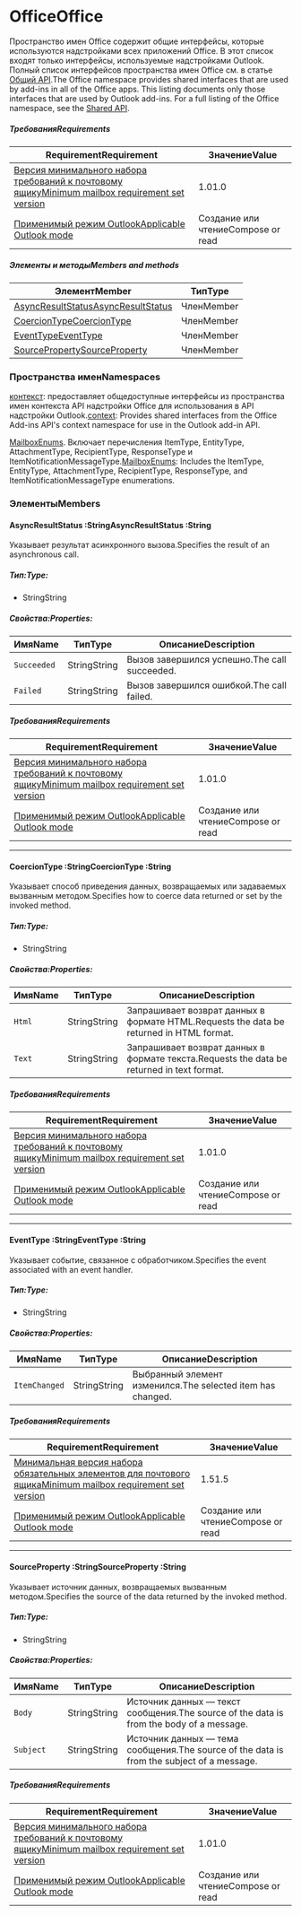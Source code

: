  

# <a name="office"></a><span data-ttu-id="98e65-101">Office</span><span class="sxs-lookup"><span data-stu-id="98e65-101">Office</span></span>

<span data-ttu-id="98e65-p101">Пространство имен Office содержит общие интерфейсы, которые используются надстройками всех приложений Office. В этот список входят только интерфейсы, используемые надстройками Outlook. Полный список интерфейсов пространства имен Office см. в статье [Общий API](/javascript/api/office).</span><span class="sxs-lookup"><span data-stu-id="98e65-p101">The Office namespace provides shared interfaces that are used by add-ins in all of the Office apps. This listing documents only those interfaces that are used by Outlook add-ins. For a full listing of the Office namespace, see the [Shared API](/javascript/api/office).</span></span>

##### <a name="requirements"></a><span data-ttu-id="98e65-104">Требования</span><span class="sxs-lookup"><span data-stu-id="98e65-104">Requirements</span></span>

|<span data-ttu-id="98e65-105">Requirement</span><span class="sxs-lookup"><span data-stu-id="98e65-105">Requirement</span></span>| <span data-ttu-id="98e65-106">Значение</span><span class="sxs-lookup"><span data-stu-id="98e65-106">Value</span></span>|
|---|---|
|[<span data-ttu-id="98e65-107">Версия минимального набора требований к почтовому ящику</span><span class="sxs-lookup"><span data-stu-id="98e65-107">Minimum mailbox requirement set version</span></span>](/javascript/office/requirement-sets/outlook-api-requirement-sets)| <span data-ttu-id="98e65-108">1.0</span><span class="sxs-lookup"><span data-stu-id="98e65-108">1.0</span></span>|
|[<span data-ttu-id="98e65-109">Применимый режим Outlook</span><span class="sxs-lookup"><span data-stu-id="98e65-109">Applicable Outlook mode</span></span>](https://docs.microsoft.com/outlook/add-ins/#extension-points)| <span data-ttu-id="98e65-110">Создание или чтение</span><span class="sxs-lookup"><span data-stu-id="98e65-110">Compose or read</span></span>|

##### <a name="members-and-methods"></a><span data-ttu-id="98e65-111">Элементы и методы</span><span class="sxs-lookup"><span data-stu-id="98e65-111">Members and methods</span></span>

| <span data-ttu-id="98e65-112">Элемент</span><span class="sxs-lookup"><span data-stu-id="98e65-112">Member</span></span> | <span data-ttu-id="98e65-113">Тип</span><span class="sxs-lookup"><span data-stu-id="98e65-113">Type</span></span> |
|--------|------|
| [<span data-ttu-id="98e65-114">AsyncResultStatus</span><span class="sxs-lookup"><span data-stu-id="98e65-114">AsyncResultStatus</span></span>](#asyncresultstatus-string) | <span data-ttu-id="98e65-115">Член</span><span class="sxs-lookup"><span data-stu-id="98e65-115">Member</span></span> |
| [<span data-ttu-id="98e65-116">CoercionType</span><span class="sxs-lookup"><span data-stu-id="98e65-116">CoercionType</span></span>](#coerciontype-string) | <span data-ttu-id="98e65-117">Член</span><span class="sxs-lookup"><span data-stu-id="98e65-117">Member</span></span> |
| [<span data-ttu-id="98e65-118">EventType</span><span class="sxs-lookup"><span data-stu-id="98e65-118">EventType</span></span>](#eventtype-string) | <span data-ttu-id="98e65-119">Член</span><span class="sxs-lookup"><span data-stu-id="98e65-119">Member</span></span> |
| [<span data-ttu-id="98e65-120">SourceProperty</span><span class="sxs-lookup"><span data-stu-id="98e65-120">SourceProperty</span></span>](#sourceproperty-string) | <span data-ttu-id="98e65-121">Член</span><span class="sxs-lookup"><span data-stu-id="98e65-121">Member</span></span> |

### <a name="namespaces"></a><span data-ttu-id="98e65-122">Пространства имен</span><span class="sxs-lookup"><span data-stu-id="98e65-122">Namespaces</span></span>

<span data-ttu-id="98e65-123">[контекст](office.context.md): предоставляет общедоступные интерфейсы из пространства имен контекста API надстройки Office для использования в API надстройки Outlook.</span><span class="sxs-lookup"><span data-stu-id="98e65-123">[context](office.context.md): Provides shared interfaces from the Office Add-ins API's context namespace for use in the Outlook add-in API.</span></span>

<span data-ttu-id="98e65-124">[MailboxEnums](/javascript/api/outlook/office.mailboxenums.attachmenttype). Включает перечисления ItemType, EntityType, AttachmentType, RecipientType, ResponseType и ItemNotificationMessageType.</span><span class="sxs-lookup"><span data-stu-id="98e65-124">[MailboxEnums](/javascript/api/outlook/office.mailboxenums.attachmenttype): Includes the ItemType, EntityType, AttachmentType, RecipientType, ResponseType, and ItemNotificationMessageType enumerations.</span></span>

### <a name="members"></a><span data-ttu-id="98e65-125">Элементы</span><span class="sxs-lookup"><span data-stu-id="98e65-125">Members</span></span>

####  <a name="asyncresultstatus-string"></a><span data-ttu-id="98e65-126">AsyncResultStatus :String</span><span class="sxs-lookup"><span data-stu-id="98e65-126">AsyncResultStatus :String</span></span>

<span data-ttu-id="98e65-127">Указывает результат асинхронного вызова.</span><span class="sxs-lookup"><span data-stu-id="98e65-127">Specifies the result of an asynchronous call.</span></span>

##### <a name="type"></a><span data-ttu-id="98e65-128">Тип:</span><span class="sxs-lookup"><span data-stu-id="98e65-128">Type:</span></span>

*   <span data-ttu-id="98e65-129">String</span><span class="sxs-lookup"><span data-stu-id="98e65-129">String</span></span>

##### <a name="properties"></a><span data-ttu-id="98e65-130">Свойства:</span><span class="sxs-lookup"><span data-stu-id="98e65-130">Properties:</span></span>

|<span data-ttu-id="98e65-131">Имя</span><span class="sxs-lookup"><span data-stu-id="98e65-131">Name</span></span>| <span data-ttu-id="98e65-132">Тип</span><span class="sxs-lookup"><span data-stu-id="98e65-132">Type</span></span>| <span data-ttu-id="98e65-133">Описание</span><span class="sxs-lookup"><span data-stu-id="98e65-133">Description</span></span>|
|---|---|---|
|`Succeeded`| <span data-ttu-id="98e65-134">String</span><span class="sxs-lookup"><span data-stu-id="98e65-134">String</span></span>|<span data-ttu-id="98e65-135">Вызов завершился успешно.</span><span class="sxs-lookup"><span data-stu-id="98e65-135">The call succeeded.</span></span>|
|`Failed`| <span data-ttu-id="98e65-136">String</span><span class="sxs-lookup"><span data-stu-id="98e65-136">String</span></span>|<span data-ttu-id="98e65-137">Вызов завершился ошибкой.</span><span class="sxs-lookup"><span data-stu-id="98e65-137">The call failed.</span></span>|

##### <a name="requirements"></a><span data-ttu-id="98e65-138">Требования</span><span class="sxs-lookup"><span data-stu-id="98e65-138">Requirements</span></span>

|<span data-ttu-id="98e65-139">Requirement</span><span class="sxs-lookup"><span data-stu-id="98e65-139">Requirement</span></span>| <span data-ttu-id="98e65-140">Значение</span><span class="sxs-lookup"><span data-stu-id="98e65-140">Value</span></span>|
|---|---|
|[<span data-ttu-id="98e65-141">Версия минимального набора требований к почтовому ящику</span><span class="sxs-lookup"><span data-stu-id="98e65-141">Minimum mailbox requirement set version</span></span>](/javascript/office/requirement-sets/outlook-api-requirement-sets)| <span data-ttu-id="98e65-142">1.0</span><span class="sxs-lookup"><span data-stu-id="98e65-142">1.0</span></span>|
|[<span data-ttu-id="98e65-143">Применимый режим Outlook</span><span class="sxs-lookup"><span data-stu-id="98e65-143">Applicable Outlook mode</span></span>](https://docs.microsoft.com/outlook/add-ins/#extension-points)| <span data-ttu-id="98e65-144">Создание или чтение</span><span class="sxs-lookup"><span data-stu-id="98e65-144">Compose or read</span></span>|

---

####  <a name="coerciontype-string"></a><span data-ttu-id="98e65-145">CoercionType :String</span><span class="sxs-lookup"><span data-stu-id="98e65-145">CoercionType :String</span></span>

<span data-ttu-id="98e65-146">Указывает способ приведения данных, возвращаемых или задаваемых вызванным методом.</span><span class="sxs-lookup"><span data-stu-id="98e65-146">Specifies how to coerce data returned or set by the invoked method.</span></span>

##### <a name="type"></a><span data-ttu-id="98e65-147">Тип:</span><span class="sxs-lookup"><span data-stu-id="98e65-147">Type:</span></span>

*   <span data-ttu-id="98e65-148">String</span><span class="sxs-lookup"><span data-stu-id="98e65-148">String</span></span>

##### <a name="properties"></a><span data-ttu-id="98e65-149">Свойства:</span><span class="sxs-lookup"><span data-stu-id="98e65-149">Properties:</span></span>

|<span data-ttu-id="98e65-150">Имя</span><span class="sxs-lookup"><span data-stu-id="98e65-150">Name</span></span>| <span data-ttu-id="98e65-151">Тип</span><span class="sxs-lookup"><span data-stu-id="98e65-151">Type</span></span>| <span data-ttu-id="98e65-152">Описание</span><span class="sxs-lookup"><span data-stu-id="98e65-152">Description</span></span>|
|---|---|---|
|`Html`| <span data-ttu-id="98e65-153">String</span><span class="sxs-lookup"><span data-stu-id="98e65-153">String</span></span>|<span data-ttu-id="98e65-154">Запрашивает возврат данных в формате HTML.</span><span class="sxs-lookup"><span data-stu-id="98e65-154">Requests the data be returned in HTML format.</span></span>|
|`Text`| <span data-ttu-id="98e65-155">String</span><span class="sxs-lookup"><span data-stu-id="98e65-155">String</span></span>|<span data-ttu-id="98e65-156">Запрашивает возврат данных в формате текста.</span><span class="sxs-lookup"><span data-stu-id="98e65-156">Requests the data be returned in text format.</span></span>|

##### <a name="requirements"></a><span data-ttu-id="98e65-157">Требования</span><span class="sxs-lookup"><span data-stu-id="98e65-157">Requirements</span></span>

|<span data-ttu-id="98e65-158">Requirement</span><span class="sxs-lookup"><span data-stu-id="98e65-158">Requirement</span></span>| <span data-ttu-id="98e65-159">Значение</span><span class="sxs-lookup"><span data-stu-id="98e65-159">Value</span></span>|
|---|---|
|[<span data-ttu-id="98e65-160">Версия минимального набора требований к почтовому ящику</span><span class="sxs-lookup"><span data-stu-id="98e65-160">Minimum mailbox requirement set version</span></span>](/javascript/office/requirement-sets/outlook-api-requirement-sets)| <span data-ttu-id="98e65-161">1.0</span><span class="sxs-lookup"><span data-stu-id="98e65-161">1.0</span></span>|
|[<span data-ttu-id="98e65-162">Применимый режим Outlook</span><span class="sxs-lookup"><span data-stu-id="98e65-162">Applicable Outlook mode</span></span>](https://docs.microsoft.com/outlook/add-ins/#extension-points)| <span data-ttu-id="98e65-163">Создание или чтение</span><span class="sxs-lookup"><span data-stu-id="98e65-163">Compose or read</span></span>|

---

####  <a name="eventtype-string"></a><span data-ttu-id="98e65-164">EventType :String</span><span class="sxs-lookup"><span data-stu-id="98e65-164">EventType :String</span></span>

<span data-ttu-id="98e65-165">Указывает событие, связанное с обработчиком.</span><span class="sxs-lookup"><span data-stu-id="98e65-165">Specifies the event associated with an event handler.</span></span>

##### <a name="type"></a><span data-ttu-id="98e65-166">Тип:</span><span class="sxs-lookup"><span data-stu-id="98e65-166">Type:</span></span>

*   <span data-ttu-id="98e65-167">String</span><span class="sxs-lookup"><span data-stu-id="98e65-167">String</span></span>

##### <a name="properties"></a><span data-ttu-id="98e65-168">Свойства:</span><span class="sxs-lookup"><span data-stu-id="98e65-168">Properties:</span></span>

| <span data-ttu-id="98e65-169">Имя</span><span class="sxs-lookup"><span data-stu-id="98e65-169">Name</span></span> | <span data-ttu-id="98e65-170">Тип</span><span class="sxs-lookup"><span data-stu-id="98e65-170">Type</span></span> | <span data-ttu-id="98e65-171">Описание</span><span class="sxs-lookup"><span data-stu-id="98e65-171">Description</span></span> |
|---|---|---|
|`ItemChanged`| <span data-ttu-id="98e65-172">String</span><span class="sxs-lookup"><span data-stu-id="98e65-172">String</span></span> | <span data-ttu-id="98e65-173">Выбранный элемент изменился.</span><span class="sxs-lookup"><span data-stu-id="98e65-173">The selected item has changed.</span></span> |

##### <a name="requirements"></a><span data-ttu-id="98e65-174">Требования</span><span class="sxs-lookup"><span data-stu-id="98e65-174">Requirements</span></span>

|<span data-ttu-id="98e65-175">Requirement</span><span class="sxs-lookup"><span data-stu-id="98e65-175">Requirement</span></span>| <span data-ttu-id="98e65-176">Значение</span><span class="sxs-lookup"><span data-stu-id="98e65-176">Value</span></span>|
|---|---|
|[<span data-ttu-id="98e65-177">Минимальная версия набора обязательных элементов для почтового ящика</span><span class="sxs-lookup"><span data-stu-id="98e65-177">Minimum mailbox requirement set version</span></span>](/javascript/office/requirement-sets/outlook-api-requirement-sets)| <span data-ttu-id="98e65-178">1.5</span><span class="sxs-lookup"><span data-stu-id="98e65-178">1.5</span></span> |
|[<span data-ttu-id="98e65-179">Применимый режим Outlook</span><span class="sxs-lookup"><span data-stu-id="98e65-179">Applicable Outlook mode</span></span>](https://docs.microsoft.com/outlook/add-ins/#extension-points)| <span data-ttu-id="98e65-180">Создание или чтение</span><span class="sxs-lookup"><span data-stu-id="98e65-180">Compose or read</span></span> |

---

####  <a name="sourceproperty-string"></a><span data-ttu-id="98e65-181">SourceProperty :String</span><span class="sxs-lookup"><span data-stu-id="98e65-181">SourceProperty :String</span></span>

<span data-ttu-id="98e65-182">Указывает источник данных, возвращаемых вызванным методом.</span><span class="sxs-lookup"><span data-stu-id="98e65-182">Specifies the source of the data returned by the invoked method.</span></span>

##### <a name="type"></a><span data-ttu-id="98e65-183">Тип:</span><span class="sxs-lookup"><span data-stu-id="98e65-183">Type:</span></span>

*   <span data-ttu-id="98e65-184">String</span><span class="sxs-lookup"><span data-stu-id="98e65-184">String</span></span>

##### <a name="properties"></a><span data-ttu-id="98e65-185">Свойства:</span><span class="sxs-lookup"><span data-stu-id="98e65-185">Properties:</span></span>

|<span data-ttu-id="98e65-186">Имя</span><span class="sxs-lookup"><span data-stu-id="98e65-186">Name</span></span>| <span data-ttu-id="98e65-187">Тип</span><span class="sxs-lookup"><span data-stu-id="98e65-187">Type</span></span>| <span data-ttu-id="98e65-188">Описание</span><span class="sxs-lookup"><span data-stu-id="98e65-188">Description</span></span>|
|---|---|---|
|`Body`| <span data-ttu-id="98e65-189">String</span><span class="sxs-lookup"><span data-stu-id="98e65-189">String</span></span>|<span data-ttu-id="98e65-190">Источник данных — текст сообщения.</span><span class="sxs-lookup"><span data-stu-id="98e65-190">The source of the data is from the body of a message.</span></span>|
|`Subject`| <span data-ttu-id="98e65-191">String</span><span class="sxs-lookup"><span data-stu-id="98e65-191">String</span></span>|<span data-ttu-id="98e65-192">Источник данных — тема сообщения.</span><span class="sxs-lookup"><span data-stu-id="98e65-192">The source of the data is from the subject of a message.</span></span>|

##### <a name="requirements"></a><span data-ttu-id="98e65-193">Требования</span><span class="sxs-lookup"><span data-stu-id="98e65-193">Requirements</span></span>

|<span data-ttu-id="98e65-194">Requirement</span><span class="sxs-lookup"><span data-stu-id="98e65-194">Requirement</span></span>| <span data-ttu-id="98e65-195">Значение</span><span class="sxs-lookup"><span data-stu-id="98e65-195">Value</span></span>|
|---|---|
|[<span data-ttu-id="98e65-196">Версия минимального набора требований к почтовому ящику</span><span class="sxs-lookup"><span data-stu-id="98e65-196">Minimum mailbox requirement set version</span></span>](/javascript/office/requirement-sets/outlook-api-requirement-sets)| <span data-ttu-id="98e65-197">1.0</span><span class="sxs-lookup"><span data-stu-id="98e65-197">1.0</span></span>|
|[<span data-ttu-id="98e65-198">Применимый режим Outlook</span><span class="sxs-lookup"><span data-stu-id="98e65-198">Applicable Outlook mode</span></span>](https://docs.microsoft.com/outlook/add-ins/#extension-points)| <span data-ttu-id="98e65-199">Создание или чтение</span><span class="sxs-lookup"><span data-stu-id="98e65-199">Compose or read</span></span>|